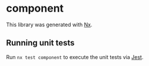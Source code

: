 # component

This library was generated with [Nx](https://nx.dev).

## Running unit tests

Run `nx test component` to execute the unit tests via [Jest](https://jestjs.io).
